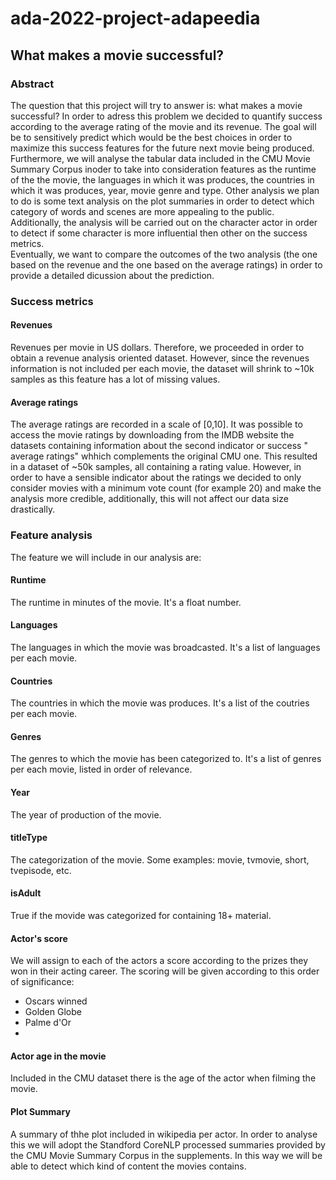 # ada-2022-project-adapeedia
## What makes a movie successful?

### Abstract
The question that this project will try to answer is: what makes a movie successful? In order to adress this problem we decided to quantify success according to the average rating of the movie and its revenue. The goal will be to sensitively predict which would be the best choices in order to maximize this success features for the future next movie being produced.  
Furthermore, we will analyse the tabular data included in the CMU Movie Summary Corpus  inoder to take into consideration features as the runtime of the the movie, the languages in which it was produces, the countries in which it was produces, year, movie genre and type. Other analysis we plan to do is some text analysis on the plot summaries in order to detect which category of words and scenes are more appealing to the public. Additionally, the analysis will be carried out on the character actor in order to detect if some character is more influential then other on the success metrics.  
Eventually, we want to compare the outcomes of the two analysis (the one based on the revenue and the one based on the average ratings) in order to provide a detailed dicussion about the prediction.

### Success metrics

#### Revenues
Revenues per movie in US dollars.
Therefore, we proceeded in order to obtain a revenue analysis oriented dataset. However, since the revenues information is not included per each movie, the dataset will shrink to ~10k samples as this feature has a lot of missing values.

#### Average ratings
The average ratings are recorded in a scale of [0,10].
It was possible to access the movie ratings by downloading from the IMDB website the datasets containing information about the second indicator or success " average ratings" whhich complements the original CMU one. This resulted in a dataset of ~50k samples, all containing a rating value. However, in order to have a sensible indicator about the ratings we decided to only consider movies with a minimum vote count (for example 20) and make the analysis more credible, additionally, this will not affect our data size drastically.

### Feature analysis
The feature we will include in our analysis are:

#### Runtime
The runtime in minutes of the movie. It's a float number.

#### Languages
The languages in which the movie was broadcasted. It's a list of languages per each movie.

#### Countries
The countries in which the movie was produces. It's a list of the coutries per each movie.

#### Genres
The genres to which the movie has been categorized to. It's a list of genres per each movie, listed in order of relevance.

#### Year
The year of production of the movie.

#### titleType
The categorization of the movie. Some examples: movie, tvmovie, short, tvepisode, etc.

#### isAdult
True if the movide was categorized for containing 18+ material. 

#### Actor's score 
We will assign to each of the actors a score according to the prizes they won in their acting career. The scoring will be given according to this order of significance:
* Oscars winned
* Golden Globe
* Palme d'Or
*

#### Actor age in the movie
Included in the CMU dataset there is the age of the actor when filming the movie.

#### Plot Summary
A summary of thhe plot included in wikipedia per actor. In order to analyse this we will adopt the Standford CoreNLP processed summaries provided by the CMU Movie Summary Corpus in the supplements. In this way we will be able to detect which kind of content the movies contains.





